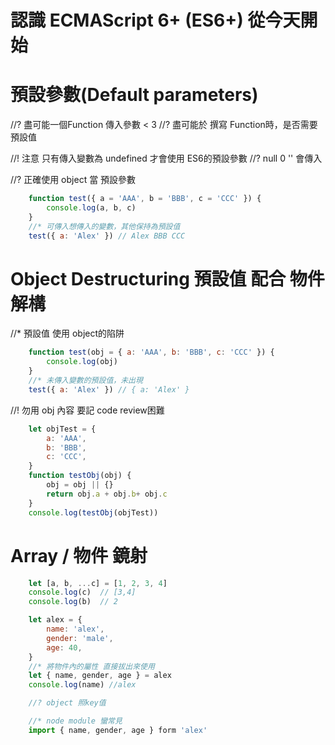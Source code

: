 # 認識 ECMAScript 6+ (ES6+) 從今天開始

# 預設參數(Default parameters)
//? 盡可能一個Function 傳入參數 < 3
//? 盡可能於 撰寫 Function時，是否需要預設值

//! 注意 只有傳入變數為 undefined 才會使用 ES6的預設參數
//? null 0 '' 會傳入

//? 正確使用 object 當 預設參數
```js
    function test({ a = 'AAA', b = 'BBB', c = 'CCC' }) {
        console.log(a, b, c)
    }
    //* 可傳入想傳入的變數，其他保持為預設值
    test({ a: 'Alex' }) // Alex BBB CCC
```

# Object Destructuring  預設值 配合 物件解構
//* 預設值 使用 object的陷阱
```js
    function test(obj = { a: 'AAA', b: 'BBB', c: 'CCC' }) {
        console.log(obj)
    }
    //* 未傳入變數的預設值，未出現
    test({ a: 'Alex' }) // { a: 'Alex' }
```

//! 勿用 obj 內容 要記 code review困難
```js
    let objTest = {
        a: 'AAA',
        b: 'BBB',
        c: 'CCC',
    }
    function testObj(obj) {
        obj = obj || {}
        return obj.a + obj.b+ obj.c
    }
    console.log(testObj(objTest))
```


# Array / 物件 鏡射
```js
    let [a, b, ...c] = [1, 2, 3, 4]
    console.log(c)  // [3,4]
    console.log(b)  // 2

    let alex = {
        name: 'alex',
        gender: 'male',
        age: 40,
    }
    //* 將物件內的屬性 直接拔出來使用
    let { name, gender, age } = alex
    console.log(name) //alex

    //? object 照key值

    //* node module 蠻常見
    import { name, gender, age } form 'alex'
```